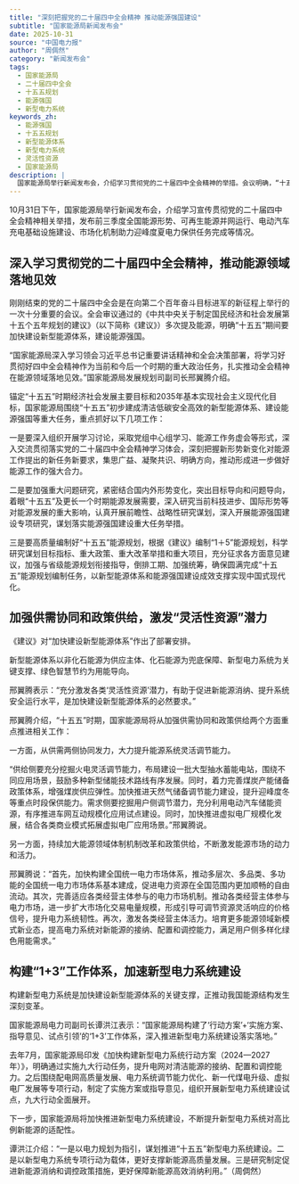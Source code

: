 ```yaml
---
title: "深刻把握党的二十届四中全会精神 推动能源强国建设"
subtitle: "国家能源局新闻发布会"
date: 2025-10-31
source: "中国电力报"
author: "周倜然"
category: "新闻发布会"
tags:
  - 国家能源局
  - 二十届四中全会
  - 十五五规划
  - 能源强国
  - 新型电力系统
keywords_zh:
  - 能源强国
  - 十五五规划
  - 新型能源体系
  - 新型电力系统
  - 灵活性资源
  - 国家能源局
description: |
  国家能源局举行新闻发布会，介绍学习贯彻党的二十届四中全会精神的举措。会议明确，“十五五”期间将围绕初步建成清洁低碳安全高效的新型能源体系、建设能源强国等重大任务，高质量编制“十五五”能源规划，并从供需两侧协同发力提升系统灵活性，通过深化市场改革激发潜力，加速构建新型电力系统。
---
```


10月31日下午，国家能源局举行新闻发布会，介绍学习宣传贯彻党的二十届四中全会精神相关举措，发布前三季度全国能源形势、可再生能源并网运行、电动汽车充电基础设施建设、市场化机制助力迎峰度夏电力保供任务完成等情况。

## 深入学习贯彻党的二十届四中全会精神，推动能源领域落地见效

刚刚结束的党的二十届四中全会是在向第二个百年奋斗目标进军的新征程上举行的一次十分重要的会议。全会审议通过的《中共中央关于制定国民经济和社会发展第十五个五年规划的建议》（以下简称《建议》）多次提及能源，明确“十五五”期间要加快建设新型能源体系，建设能源强国。

“国家能源局深入学习领会习近平总书记重要讲话精神和全会决策部署，将学习好贯彻好四中全会精神作为当前和今后一个时期的重大政治任务，扎实推动全会精神在能源领域落地见效。”国家能源局发展规划司副司长邢翼腾介绍。

锚定“十五五”时期经济社会发展主要目标和2035年基本实现社会主义现代化目标，国家能源局围绕“十五五”初步建成清洁低碳安全高效的新型能源体系、建设能源强国等重大任务，重点抓好以下几项工作：

一是要深入组织开展学习讨论，采取党组中心组学习、能源工作务虚会等形式，深入交流贯彻落实党的二十届四中全会精神学习体会，深刻把握新形势新变化对能源工作提出的新任务新要求，集思广益、凝聚共识、明确方向，推动形成进一步做好能源工作的强大合力。

二是要加强重大问题研究，紧密结合国内外形势变化，突出目标导向和问题导向，着眼“十五五”及更长一个时期能源发展需要，深入研究当前科技进步、国际形势等对能源发展的重大影响，认真开展前瞻性、战略性研究谋划，深入开展能源强国建设专项研究，谋划落实能源强国建设重大任务举措。

三是要高质量编制好“十五五”能源规划，根据《建议》编制“1＋5”能源规划，科学研究谋划目标指标、重大政策、重大改革举措和重大项目，充分征求各方面意见建议，加强与省级能源规划衔接指导，倒排工期、加强统筹，确保圆满完成“十五五”能源规划编制任务，以新型能源体系和能源强国建设成效支撑实现中国式现代化。

## 加强供需协同和政策供给，激发“灵活性资源”潜力

《建议》对“加快建设新型能源体系”作出了部署安排。

新型能源体系以非化石能源为供应主体、化石能源为兜底保障、新型电力系统为关键支撑、绿色智慧节约为用能导向。

邢翼腾表示：“充分激发各类‘灵活性资源’潜力，有助于促进新能源消纳、提升系统安全运行水平，是加快建设新型能源体系的必然要求。”

邢翼腾介绍，“十五五”时期，国家能源局将从加强供需协同和政策供给两个方面重点推进相关工作：

一方面，从供需两侧协同发力，大力提升能源系统灵活调节能力。

“供给侧要充分挖掘火电灵活调节能力，布局建设一批大型抽水蓄能电站，围绕不同应用场景，鼓励多种新型储能技术路线有序发展。同时，着力完善煤炭产能储备政策体系，增强煤炭供应弹性。加快推进天然气储备调节能力建设，提升迎峰度冬等重点时段保供能力。需求侧要挖掘用户侧调节潜力，充分利用电动汽车储能资源，有序推进车网互动规模化应用试点建设。同时，加快推进虚拟电厂规模化发展，结合各类商业模式拓展虚拟电厂应用场景。”邢翼腾说。

另一方面，持续加大能源领域体制机制改革和政策供给，不断激发能源市场的动力和活力。

邢翼腾说：“首先，加快构建全国统一电力市场体系，推动多层次、多品类、多功能的全国统一电力市场体系基本建成，促进电力资源在全国范围内更加顺畅的自由流动。其次，完善适应各类经营主体参与的电力市场机制。推动各类经营主体参与电力市场，进一步扩大市场化交易电量规模，形成引导可调节资源灵活响应的价格信号，提升电力系统韧性。再次，激发各类经营主体活力。培育更多能源领域新模式新业态，提高电力系统对新能源的接纳、配置和调控能力，满足用户侧多样化绿色用能需求。”

## 构建“1+3”工作体系，加速新型电力系统建设

构建新型电力系统是加快建设新型能源体系的关键支撑，正推动我国能源结构发生深刻变革。

国家能源局电力司副司长谭洪江表示：“国家能源局构建了‘行动方案’+‘实施方案、指导意见、试点引领’的‘1+3’工作体系，深入推进新型电力系统建设落实落地。”

去年7月，国家能源局印发《加快构建新型电力系统行动方案（2024—2027年）》，明确通过实施九大行动任务，提升电网对清洁能源的接纳、配置和调控能力。之后围绕配电网高质量发展、电力系统调节能力优化、新一代煤电升级、虚拟电厂发展等专项行动，制定了实施方案或指导意见，组织开展新型电力系统建设试点，九大行动全面展开。

下一步，国家能源局将加快推进新型电力系统建设，不断提升新型电力系统对高比例新能源的适配性。

谭洪江介绍：“一是以电力规划为指引，谋划推进“十五五”新型电力系统建设。二是以新型电力系统专项行动为载体，更好支撑新能源高质量发展。三是研究制定促进新能源消纳和调控政策措施，更好保障新能源高效消纳利用。”（周倜然）